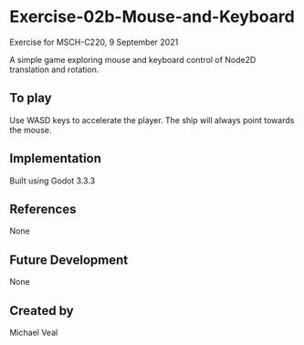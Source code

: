 
# Exercise-02b-Mouse-and-Keyboard
Exercise for MSCH-C220, 9 September 2021

A simple game exploring mouse and keyboard control of Node2D translation and rotation.

## To play
Use WASD keys to accelerate the player. The ship will always point towards the mouse.

## Implementation
Built using Godot 3.3.3

## References
None

## Future Development
None

## Created by 
Michael Veal
